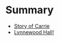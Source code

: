 # Summary

- [Story of Carrie](story-of-carrie-a-hardworking-single-mom.md)
- [Lynnewood Hall!](greatest-abandoned-gilded-age-mansion-in-usa.md)
